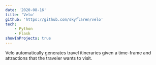 ```yaml
---
date: '2020-08-16'
title: 'Velo'
github: 'https://github.com/skyflaren/velo'
tech:
    - Python
    - Flask
showInProjects: true
---
```

Velo automatically generates travel itineraries given a time-frame and attractions that the traveler wants to visit. 